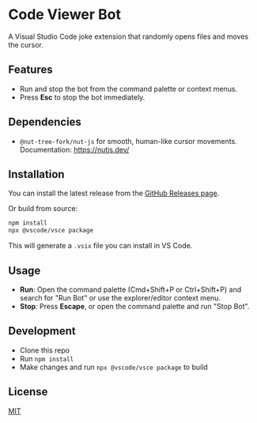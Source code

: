 
# Code Viewer Bot

A Visual Studio Code joke extension that randomly opens files and moves the cursor.

## Features
- Run and stop the bot from the command palette or context menus.
- Press **Esc** to stop the bot immediately.

## Dependencies
- `@nut-tree-fork/nut-js` for smooth, human-like cursor movements.  
  Documentation: https://nutjs.dev/

## Installation
You can install the latest release from the [GitHub Releases page](https://github.com/kalpak44/code-viewer-bot/releases).

Or build from source:
```sh
npm install
npx @vscode/vsce package
```
This will generate a `.vsix` file you can install in VS Code.

## Usage
- **Run**: Open the command palette (Cmd+Shift+P or Ctrl+Shift+P) and search for "Run Bot" or use the explorer/editor context menu.
- **Stop**: Press **Escape**, or open the command palette and run "Stop Bot".

## Development
- Clone this repo
- Run `npm install`
- Make changes and run `npx @vscode/vsce package` to build

## License
[MIT](LICENSE.md)

